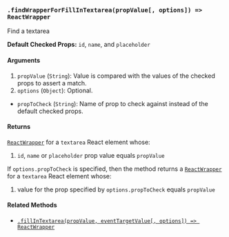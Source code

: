 ### `.findWrapperForFillInTextarea(propValue[, options]) => ReactWrapper`

Find a textarea

**Default Checked Props:** `id`, `name`, and `placeholder`

#### Arguments

1. `propValue` (`String`): Value is compared with the values of the checked props to assert a match.
2. `options` (`Object`): Optional.
  * `propToCheck` (`String`): Name of prop to check against instead of the default checked props.

#### Returns

[`ReactWrapper`][react-wrapper] for a `textarea` React element whose:
  1. `id`, `name` or `placeholder` prop value equals `propValue`

If `options.propToCheck` is specified, then the method returns a
[`ReactWrapper`][react-wrapper] for a `textarea` React element whose:
  1. value for the prop specified by `options.propToCheck` equals `propValue`

#### Related Methods

- [`.fillInTextarea(propValue, eventTargetValue[, options]) => ReactWrapper`](fillInTextarea.md)

[react-wrapper]: https://github.com/airbnb/enzyme/blob/master/docs/api/mount.md#reactwrapper-api

